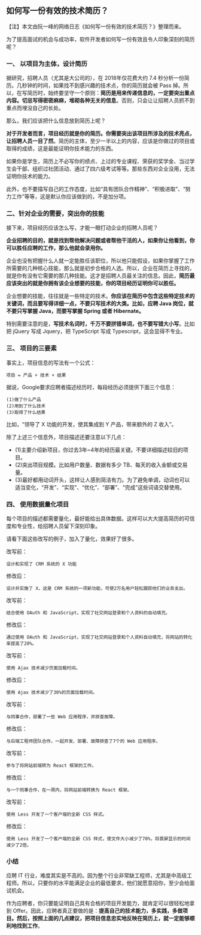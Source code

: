 ## 如何写一份有效的技术简历？

【注】本文由阮一峰的网络日志《如何写一份有效的技术简历？》整理而来。

为了提高面试的机会与成功率，软件开发者如何写一份有效且令人印象深刻的简历呢？

### 一、 以项目为主体，设计简历

据研究，招聘人员（尤其是大公司的），在 2018年仅花费大约 7.4 秒分析一份简历。几秒钟的时间，如果找不到感兴趣的技术点，你的简历就会被 Pass 掉。所以，在写简历时，始终要坚守一个原则：**简历是用来传递信息的，一定要突出重点内容。切忌写得密密麻麻，堆砌各种无关的信息**。否则，只会让让招聘人员抓不到重点而埋没自己的长处。

那么，我们应该把什么信息放到简历上呢？

**对于开发者而言，项目经历就是你的简历。你需要突出该项目所涉及的技术亮点，让招聘人员一目了然**。简历的主体，至少一半以上的内容，应该是你做过的项目或取得的成绩，这是最能证明你技术能力的东西。

如果你是学生，简历上不必写你的绩点、上过的专业课程、荣获的奖学金、当过学生会干部、组织过社团活动、通过了四六级考试等等。那些东西对企业没用，无法证明你技术的能力。

此外，也不要描写自己的工作态度，比如“具有团队合作精神”、“积极进取”、“努力工作”等等，这是默认你应该做到的，不是加分项。

### 二、针对企业的需要，突出你的技能

接下来，项目经历应该怎么写，才能一眼打动企业的招聘人员呢？

**企业招聘的目的，就是找到帮他解决问题或者帮他干活的人，如果你让他看到，你可以胜任应聘的工作，那么他就会录用你。**

企业也没有把握什么人就一定能胜任该职位，所以他只能假设，如果你掌握了工作所需要的几种核心技能，那么就是初步合格的人选。所以，企业在简历上寻找的，就是你有没有它需要的那几种技能。这才是招聘人员最关注的信息。因此，**简历最应该突出的就是你拥有该企业想要的技能，你的项目经历证明你可以胜任。**

企业想要的技能，往往就是一些特定的技术。**你应该在简历中包含这些特定技术的关键词，而且要写得详细一点，不要只写技术的大类。比如，应聘 Java 岗位，就不要只写掌握 Java，而要写掌握 Spring 或者 Hibernate。**

特别需要注意的是，**写技术名词时，千万不要拼错单词，也不要写错大小写**。比如把 jQuery 写成 Jquery，把 TypeScript 写成 Typescript，这会显得不专业。

### 三、 项目的三要素 

事实上，项目信息的写法有一个公式：

```
项目 = 产品 + 技术 + 结果
```

据说，Google要求应聘者描述经历时，每段经历必须提供下面三个信息：

```
(1)做了什么产品
(2)用到了什么技术
(3)取得了什么结果
```

比如，“领导了 X 功能的开发，使其集成到 Y 产品，带来额外的 Z 收入”。

除了上述三个信息外，项目描述还要注意以下几点：

* (1)主要介绍新项目，你过去3年~4年的经历最关键。不要详细描述较旧的项目。
* (2)突出项目规模。比如用户数量、数据有多少 TB、每天的收入金额或交易量。
* (3)最好都用动词开头，这样让人感到简洁有力。为了避免单调，动词也可以适当变化，“开发”、“实现”、“优化”、“部署”、“完成”这些词语交替使用。

### 四、 使用数据量化项目

每个项目的描述都需要量化，最好能给出具体数据。这样可以大大提高简历的可信度和专业性，给招聘人员留下深刻印象。

请看下面这些改写的例子，加入了量化，效果好了很多。

改写前：

```
设计和实现了 CRM 系统的 X 功能
```

修改后：

```
设计并实施了 X，这是 CRM 系统的一项新功能，可使2万名用户轻松跟踪他们的业务支出。
```

改写前：

```
结合使用 OAuth 和 JavaScript，实现了社交网站登录和个人资料的自动填充。
```

修改后：

```
通过使用 OAuth 和 JavaScript，实现了社交网站登录和个人资料自动填充，将网站的转化率提高了20%。
```

改写前：

```
使用 Ajax 技术减少页面加载时间。
```

修改后：

```
使用 Ajax 技术减少了30%的页面加载时间。
```

改写前：

```
与同事合作，部署了一些 Web 应用程序，并排查故障。
```

修改后：

```
与后端工程师团队合作，一起开发、部署、故障排查了7个的 Web 应用程序。
```

改写前：

```
参与了将网站前端转为 React 框架的工作。
```

修改后：

```
与一个同事合作，在一周内，将网站前端转换为 React 框架。
```

改写前：

```
使用 Less 开发了一个客户端的全新 CSS 样式。
```

修改后：

```
使用 Less 开发了一个客户端的全新 CSS 样式，使文件大小减少了70%，将首屏显示的时间减少了2倍。
```

### 小结

应聘 IT 行业，难度其实是不高的。因为整个行业非常缺工程师，尤其是中高级工程师。所以，只要你的水平能满足企业的最低要求，他们就愿意招你，至少会给面试机会。

作为应聘者，你只要能证明自己具有合格的项目开发能力，就肯定可以很轻松地拿到 Offer。因此，应聘者真正要做的是：**提高自己的技术能力，多实践，多做项目。然后，按照上面的几点建议，把项目信息忠实地反映在简历上，就一定能够顺利地找到工作**。


